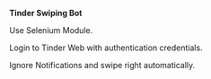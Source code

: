 **Tinder Swiping Bot**

Use Selenium Module.

Login to Tinder Web with authentication credentials.

Ignore Notifications and swipe right automatically.